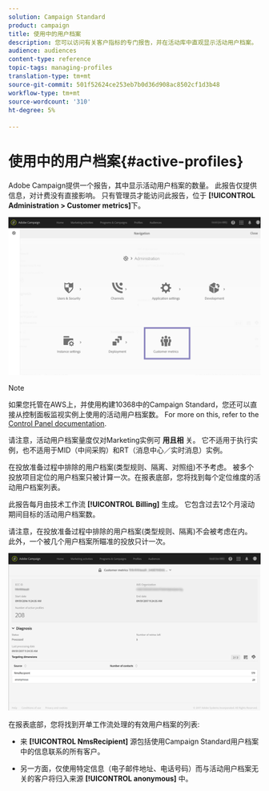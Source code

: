 ```yaml
---
solution: Campaign Standard
product: campaign
title: 使用中的用户档案
description: 您可以访问有关客户指标的专门报告，并在活动库中直观显示活动用户档案。
audience: audiences
content-type: reference
topic-tags: managing-profiles
translation-type: tm+mt
source-git-commit: 501f52624ce253eb7b0d36d908ac8502cf1d3b48
workflow-type: tm+mt
source-wordcount: '310'
ht-degree: 5%

---
```



# 使用中的用户档案{#active-profiles}

Adobe Campaign提供一个报告，其中显示活动用户档案的数量。 此报告仅提供信息，对计费没有直接影响。 只有管理员才能访问此报告，位于 **[!UICONTROL Administration > Customer metrics]**&#x200B;下。

![](assets/audience_active_profiles1.png)

>[!NOTE]
>
>如果您托管在AWS上，并使用构建10368中的Campaign Standard，您还可以直接从控制面板监视实例上使用的活动用户档案数。 For more on this, refer to the [Control Panel documentation](https://docs.adobe.com/content/help/en/control-panel/using/performance-monitoring/active-profiles-monitoring.html).
>
>请注意，活动用户档案量度仅对Marketing实例可 **用且相** 关。 它不适用于执行实例，也不适用于MID（中间采购）和RT（消息中心／实时消息）实例。


在投放准备过程中排除的用户档案(类型规则、隔离、对照组)不予考虑。 被多个投放项目定位的用户档案只被计算一次。在报表底部，您将找到每个定位维度的活动用户档案列表。

此报告每月由技术工作流 **[!UICONTROL Billing]** 生成。 它包含过去12个月滚动期间目标的活动用户档案数。

请注意，在投放准备过程中排除的用户档案(类型规则、隔离)不会被考虑在内。 此外，一个被几个用户档案所瞄准的投放只计一次。

![](assets/audience_active_profiles2.png)

在报表底部，您将找到开单工作流处理的有效用户档案的列表:

* 来 **[!UICONTROL NmsRecipient]** 源包括使用Campaign Standard用户档案中的信息联系的所有客户。

* 另一方面，仅使用特定信息（电子邮件地址、电话号码）而与活动用户档案无关的客户将归入来源 **[!UICONTROL anonymous]** 中。

